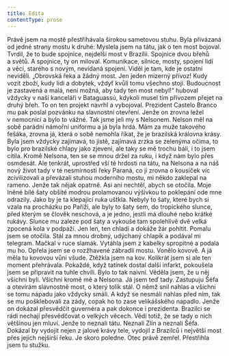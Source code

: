 ```yaml
---
title: Edita
contentType: prose
---
```


<section>

Právě jsem na mostě přestřihávala širokou sametovou stuhu. Byla přivázaná od jedné strany mostu k druhé: Myslela jsem na tátu, jak o ten most bojoval. Tvrdil, že to bude spojnice, nejdelší most v Brazílii. Spojnice dvou břehů a světů. A spojnice, ty on miloval. Komunikace, silnice, mosty, spojení lidí a věcí, starého s novým, nevídaná spojení. Viděl je tam, kde je ostatní neviděli. „Obrovská řeka a žádný most. Jen jeden mizerný přívoz! Kudy vozit zboží, kudy lidi a dobytek, vždyť kvůli tomu všechno stojí. Budoucnost je zastavená a malá, není možná, aby tady ten most nebyl!“ huboval vždycky v naší kanceláři v Bataguassú, kdykoli musel tím přívozem přejet na druhý břeh. To on ten projekt navrhl a vybojoval. Prezident Castelo Branco mu pak poslal pozvánku na slavnostní otevření. Jenže on zrovna ležel v nemocnici a bylo to vážné. Tak jsme jeli my s Nelsonem. Nelson měl na sobě parádní námořní uniformu a já byla hrdá. Mám za muže takového fešáka, zrovna já, která o sobě nemohla říkat, že je brazilská královna krásy. Byla jsem vždycky zajímavá, to jistě, zajímavá zrzka se zelenýma očima, to bylo pro brazilské chlapy jako zjevení, ale taky se mě trochu báli, i to jsem cítila. Kromě Nelsona, ten se se mnou držel za ruku, i když nám bylo přes osmdesát. Ale tenkrát, uprostřed vší té hrdosti na tátu, na Nelsona a na náš nový život tady v té nesmírnosti řeky Paraná, co ji zrovna o kousíček víc zcivilizovali a převázali stuhou moderního mostu, mi někdo zaklepal na rameno. Jenže tak nějak opatrně. Asi ani nechtěl, abych se otočila. Moje lněné bílé šaty obšité modrou prolamovanou výšivkou to poklepání ode mne odrazily. Jako by je ta klepající ruka uštkla. Nebyly to šaty, které bych si vzala na procházku po Paříži, ale byly to šaty sem, do tropického slunce, před kterým se člověk neschová, a je jedno, jestli má dlouhé nebo krátké rukávy. Slunce mu zaleze pod šaty a vykouše tam spolehlivě dvě velká zpocená kola v podpaží. Jen len, ten chladí a dokáže žár pohltit. Pomalu jsem se otočila. Stál za mnou drobný, udýchaný chlapík a podával mi telegram. Mačkal v ruce slamák. Vytáhla jsem z kabelky spropitné a podala mu ho. Opřela jsem se o rozžhavené zábradlí mostu. Vonělo kovově. A já měla tu kovovou vůni všude. Ztěžkla jsem na kov. Kolikrát jsem si ale ten moment přehrávala. Pokaždé, když tatínek dostal další infarkt, pokoušela jsem se připravit na tuhle chvíli. Bylo to tak naivní. Věděla jsem, že u něj všichni byli. Všichni kromě mě a Nelsona. Já jsem teď tady. Zastupuju Šéfa a otevírám slavnostně most, o který tolik stál. O němž snil nahlas a všichni se tomu nápadu jako vždycky smáli. A když se nesmáli nahlas před ním, tak se mu pošklebovali za zády, copak ho to zase velikášského napadlo. Jenže on dokázal přesvědčit guvernéra a pak dokonce i prezidenta. Brazilci se rádi nechají přesvědčovat o velkých věcech. Vědí totiž, že se tady o nich většinou jen mluví. Jenže to neznali tátu. Neznali Zlín a neznali Šéfa. Dokázal by vydojit nejen z jalové krávy tele, vydojil z Brazilců i největší most přes jejich nejširší řeku. Je skoro poledne. Otec právě zemřel. Přestřihla jsem tu stužku.

</section>
